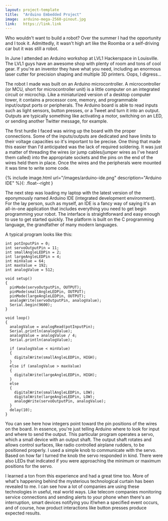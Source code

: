 ```yaml
---
layout: project-template
title:  "Arduino Embedded Project"
image:  arduino-mega-2560-pinout.jpg
link:   https://link.link
---
```

Who wouldn't want to build a robot? Over the summer I had the opportunity and I took it. Admittedly, it wasn't high art like the Roomba or a self-driving car but it was still a robot.

In June I attended an Arduino workshop at LVL1 Hackerspace in Louisville. The LVL1 guys have an awesome shop with plenty of room and tons of cool gear. If you're an inventor they have what you need, including an enormous laser cutter for precision shaping and multiple 3D printers.  Oops, I digress...

The robot I made was built on an Arduino microcontroller. A microcontroller (or MCU, short for microcontroller unit) is a little computer on an integrated circuit or microchip. Like a miniaturized version of a desktop computer tower, it contains a processor core, memory, and programmable input/output ports or peripherals.  The Arduino board is able to read inputs such as light sensors, button presses, or a Tweet and turn it into an output.  Outputs are typically something like activating a motor, switching on an LED, or sending another Twitter message, for example.

The first hurdle I faced was wiring up the board with the proper connections.  Some of the inputs/outputs are dedicated and have limits to their voltage capacities so it's important to be precise. One thing that made this easier than I'd anticipated was the lack of required soldering. It was just a matter of threading the wires (or jump cables/jumper wires as I've heard them called) into the appropriate sockets and the pins on the end of the wires held them in place. Once the wires and the peripherals were mounted it was time to write some code.

{% include image.html url="/images/arduino-ide.png" description="Arduino IDE" %}{: .float--right }

The next step was loading my laptop with the latest version of the eponymously named Arduino IDE (integrated development environment). For the lay person, such as myself, an IDE is a fancy way of saying it's an all-in-one application that includes everything you need to get begin programming your robot. The interface is straightforward and easy enough to use to get started quickly. The platform is built on the C programming language, the grandfather of many modern languages.  

A typical program looks like this:

    int potInputPin = 0;
    int servoOutputPin = 11;
    int smallAngleLEDPin = 2;
    int largeAngleLEDPin = 4;
    int minValue = 64;
    int maxValue = 192;
    int analogValue = 512;

    void setup()
    {
      pinMode(servoOutputPin, OUTPUT);
      pinMode(smallAngleLEDPin, OUTPUT);
      pinMode(largeAngleLEDPin, OUTPUT);
      analogWrite(servoOutputPin, analogValue);
      Serial.begin(9600);
    }

    void loop()
    {
      analogValue = analogRead(potInputPin);
      Serial.println(analogValue);
      analogValue = analogValue / 4;
      Serial.println(analogValue);

      if (analogValue < minValue)
      {
        digitalWrite(smallAngleLEDPin, HIGH);
      }
      else if (analogValue > maxValue)
      {
        digitalWrite(largeAngleLEDPin, HIGH);
      }
      else
      {
        digitalWrite(smallAngleLEDPin, LOW);
        digitalWrite(largeAngleLEDPin, LOW);
        analogWrite(servoOutputPin, analogValue);
      }
      delay(10);
    }

You can see here how integers point toward the pin positions of the wires on the board. In essence, you're just telling Arduino where to look for input and where to send the output. This particular program operates a servo, which a small device with an output shaft. The output shaft rotates and allows control surfaces, like radio controlled airplane rudders, to be positioned properly. I used a simple knob to communicate with the servo. Based on how far I turned the knob the servo responded in kind. There were also LEDs that indicated if you were approaching the minimum or maximum positions for the servo.  

I learned a ton from this experience and had a great time too. More of what's happening behind the mysterious technological curtain has been revealed to me. I can see how a lot of companies are using these technologies in useful, real world ways. Like telecom companies monitoring service connections and sending alerts to your phone when there's an interruption, smart devices notifying you if/when a specified event occurs, and of course, how product interactions like button presses produce expected results.
